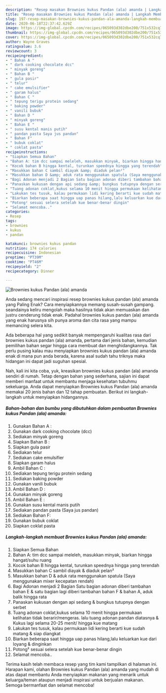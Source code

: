 ```yaml
---
description: "Resep masakan Brownies kukus Pandan (ala) amanda | Langkah Membuat Brownies kukus Pandan (ala) amanda Yang Sempurna"
title: "Resep masakan Brownies kukus Pandan (ala) amanda | Langkah Membuat Brownies kukus Pandan (ala) amanda Yang Sempurna"
slug: 197-resep-masakan-brownies-kukus-pandan-ala-amanda-langkah-membuat-brownies-kukus-pandan-ala-amanda-yang-sempurna
date: 2020-06-18T22:37:42.629Z
image: https://img-global.cpcdn.com/recipes/065093d302dbe200/751x532cq70/brownies-kukus-pandan-ala-amanda-foto-resep-utama.jpg
thumbnail: https://img-global.cpcdn.com/recipes/065093d302dbe200/751x532cq70/brownies-kukus-pandan-ala-amanda-foto-resep-utama.jpg
cover: https://img-global.cpcdn.com/recipes/065093d302dbe200/751x532cq70/brownies-kukus-pandan-ala-amanda-foto-resep-utama.jpg
author: Wayne Graves
ratingvalue: 3.6
reviewcount: 3
recipeingredient:
- " Bahan A "
- " dark cooking chocolate dcc"
- " minyak goreng"
- " Bahan B "
- " gula pasir"
- " telur"
- " cake emulsifier"
- " garam halus"
- " Bahan C "
- " tepung terigu protein sedang"
- " baking powder"
- " vanili bubuk"
- " Bahan D "
- " minyak goreng"
- " Bahan E "
- " susu kental manis putih"
- " pandan pasta Saya jus pandan"
- " Bahan F"
- " bubuk coklat"
- " coklat pasta"
recipeinstructions:
- "Siapkan Semua Bahan"
- "Bahan A: tim dcc sampai meleleh, masukkan minyak, biarkan hingga hangat/suhu ruang"
- "Kocok bahan B hingga kental, turunkan speednya hingga yang terendah"
- "Masukkan bahan C sambil diayak &amp; diaduk pelan²"
- "Masukkan bahan D &amp; aduk rata menggunakan spatula (Saya menggunakan mixer kecepatan rendah)"
- "Bagi Adonan menjadi 2 Bagian Satu bagian adonan diberi tambahan bahan E &amp; satu bagian lagi diberi tambahan bahan F &amp; bahan A, aduk balik hingga rata"
- "Panaskan kukusan dengan api sedang &amp; bungkus tutupnya dengan serbet"
- "Tuang adonan coklat,kukus selama 10 menit hingga permukaan kelihatan tidak berarir/mengeras. lalu tuang adonan pandan diatasnya &amp; Kukus lagi selama 20-25 menit/ hingga kue matang"
- "Lakukan tes tusuk, kalau permukaan lidi kering berarti kue sudah matang &amp; siap diangkat"
- "Biarkan beberapa saat hingga uap panas hilang,lalu keluarkan kue dari loyang &amp; dinginkan"
- "Potong² sesuai selera setelah kue benar-benar dingin"
- "Selamat mencoba.."
categories:
- Resep
tags:
- brownies
- kukus
- pandan

katakunci: brownies kukus pandan 
nutrition: 174 calories
recipecuisine: Indonesian
preptime: "PT39M"
cooktime: "PT46M"
recipeyield: "2"
recipecategory: Dinner

---
```



![Brownies kukus Pandan (ala) amanda](https://img-global.cpcdn.com/recipes/065093d302dbe200/751x532cq70/brownies-kukus-pandan-ala-amanda-foto-resep-utama.jpg)

Anda sedang mencari inspirasi resep brownies kukus pandan (ala) amanda yang Paling Enak? Cara menyiapkannya memang susah-susah gampang. seandainya keliru mengolah maka hasilnya tidak akan memuaskan dan justru cenderung tidak enak. Padahal brownies kukus pandan (ala) amanda yang enak harusnya sih punya aroma dan cita rasa yang mampu memancing selera kita.



Ada beberapa hal yang sedikit banyak mempengaruhi kualitas rasa dari brownies kukus pandan (ala) amanda, pertama dari jenis bahan, kemudian pemilihan bahan segar hingga cara membuat dan menghidangkannya. Tak perlu pusing kalau mau menyiapkan brownies kukus pandan (ala) amanda enak di mana pun anda berada, karena asal sudah tahu triknya maka hidangan ini dapat jadi suguhan spesial.


Nah, kali ini kita coba, yuk, kreasikan brownies kukus pandan (ala) amanda sendiri di rumah. Tetap dengan bahan yang sederhana, sajian ini dapat memberi manfaat untuk membantu menjaga kesehatan tubuhmu sekeluarga. Anda dapat menyiapkan Brownies kukus Pandan (ala) amanda memakai 20 jenis bahan dan 12 tahap pembuatan. Berikut ini langkah-langkah untuk menyiapkan hidangannya.

<!--inarticleads1-->

##### Bahan-bahan dan bumbu yang dibutuhkan dalam pembuatan Brownies kukus Pandan (ala) amanda:

1. Gunakan  Bahan A :
1. Gunakan  dark cooking chocolate (dcc)
1. Sediakan  minyak goreng
1. Siapkan  Bahan B :
1. Siapkan  gula pasir
1. Sediakan  telur
1. Sediakan  cake emulsifier
1. Siapkan  garam halus
1. Ambil  Bahan C :
1. Sediakan  tepung terigu protein sedang
1. Sediakan  baking powder
1. Gunakan  vanili bubuk
1. Ambil  Bahan D :
1. Gunakan  minyak goreng
1. Ambil  Bahan E :
1. Gunakan  susu kental manis putih
1. Sediakan  pandan pasta (Saya jus pandan)
1. Sediakan  Bahan F:
1. Gunakan  bubuk coklat
1. Siapkan  coklat pasta




<!--inarticleads2-->

##### Langkah-langkah membuat Brownies kukus Pandan (ala) amanda:

1. Siapkan Semua Bahan
1. Bahan A: tim dcc sampai meleleh, masukkan minyak, biarkan hingga hangat/suhu ruang
1. Kocok bahan B hingga kental, turunkan speednya hingga yang terendah
1. Masukkan bahan C sambil diayak &amp; diaduk pelan²
1. Masukkan bahan D &amp; aduk rata menggunakan spatula (Saya menggunakan mixer kecepatan rendah)
1. Bagi Adonan menjadi 2 Bagian Satu bagian adonan diberi tambahan bahan E &amp; satu bagian lagi diberi tambahan bahan F &amp; bahan A, aduk balik hingga rata
1. Panaskan kukusan dengan api sedang &amp; bungkus tutupnya dengan serbet
1. Tuang adonan coklat,kukus selama 10 menit hingga permukaan kelihatan tidak berarir/mengeras. lalu tuang adonan pandan diatasnya &amp; Kukus lagi selama 20-25 menit/ hingga kue matang
1. Lakukan tes tusuk, kalau permukaan lidi kering berarti kue sudah matang &amp; siap diangkat
1. Biarkan beberapa saat hingga uap panas hilang,lalu keluarkan kue dari loyang &amp; dinginkan
1. Potong² sesuai selera setelah kue benar-benar dingin
1. Selamat mencoba..




Terima kasih telah membaca resep yang tim kami tampilkan di halaman ini. Harapan kami, olahan Brownies kukus Pandan (ala) amanda yang mudah di atas dapat membantu Anda menyiapkan makanan yang menarik untuk keluarga/teman ataupun menjadi inspirasi untuk berjualan makanan. Semoga bermanfaat dan selamat mencoba!
